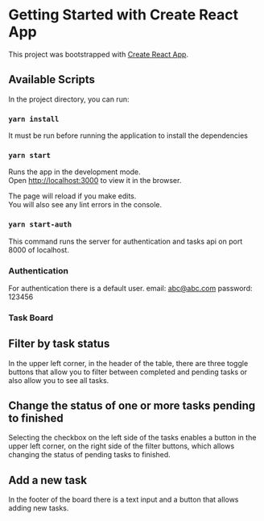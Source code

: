 # Getting Started with Create React App

This project was bootstrapped with [Create React App](https://github.com/facebook/create-react-app).

## Available Scripts

In the project directory, you can run:

### `yarn install`

It must be run before running the application to install the dependencies

### `yarn start`

Runs the app in the development mode.\
Open [http://localhost:3000](http://localhost:3000) to view it in the browser.

The page will reload if you make edits.\
You will also see any lint errors in the console.

### `yarn start-auth`

This command runs the server for authentication and tasks api on port 8000 of localhost.

### Authentication

For authentication there is a default user.
email: abc@abc.com
password: 123456

### Task Board

## Filter by task status

In the upper left corner, in the header of the table, there are three toggle buttons that allow you to filter between completed and pending tasks or also allow you to see all tasks.

## Change the status of one or more tasks pending to finished

Selecting the checkbox on the left side of the tasks enables a button in the upper left corner, on the right side of the filter buttons, which allows changing the status of pending tasks to finished.

## Add a new task

In the footer of the board there is a text input and a button that allows adding new tasks.
